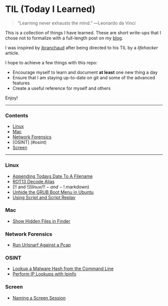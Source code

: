 # TIL (Today I Learned)

>“Learning never exhausts the mind.”  ―Leonardo da Vinci

This is a collection of things I have learned. These are short write-ups that I chose not to formalize with a full-length post on my [blog](http://mike-boya.github.io/).

I was inspired by [jbranchaud](https://github.com/jbranchaud) after being directed to his TIL by a *lifehacker* article.

I hope to achieve a few things with this repo:
* Encourage myself to learn and document **at least** one new thing a day
* Ensure that I am staying up-to-date on git and some of the advanced features
* Create a useful reference for myself and others 

Enjoy!

---

### Contents
* [Linux](#linux)
* [Mac](#mac)
* [Network Forensics](#network-forensics)
* [OSINT] (#osint)
* [Screen](#screen)

---

### Linux
- [Appending Todays Date To A Filename](linux/append-todays-date-to-a-filename.markdown)
- [ROT13 Decode Alias](linux/rot13-decode-alias.markdown)
- [!! and !$](linux/!!-and-!$.markdown)
- [Unhide the GRUB Boot Menu in Ubuntu](linux/enable-grub-menu-ubuntu.markdown)
- [Using Script and Script Replay](linux/using-script-and-script-replay.markdown)

### Mac
- [Show Hidden Files in Finder](mac/show-hidden-files.markdown)

### Network Forensics
- [Run Urlsnarf Against a Pcap](network-forensics/run-urlsnarf-against-a-pcap.markdown)

### OSINT
- [Lookup a Malware Hash from the Command Line](osint/lookup-malware-hash-from-the-commandline.markdown)
- [Perform IP Lookups with Ipinfo](osint/ipinfo.markdown)

### Screen
- [Naming a Screen Session](screen/naming-a-screen-session.markdown)

